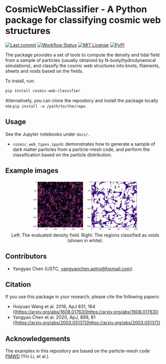 # CosmicWebClassifier - A Python package for classifying cosmic web structures

[![Last commit](https://img.shields.io/github/last-commit/ChenYangyao/cosmic-web-classifier/master)](https://github.com/ChenYangyao/cosmic-web-classifier/commits/master)
[![Workflow Status](https://img.shields.io/github/actions/workflow/status/ChenYangyao/cosmic-web-classifier/run-test.yml)](https://github.com/ChenYangyao/cosmic-web-classifier/actions/workflows/run-test.yml)
[![MIT License](https://img.shields.io/badge/License-MIT-blue)](https://github.com/ChenYangyao/cosmic-web-classifier/blob/master/LICENSE)
[![PyPI](https://img.shields.io/pypi/v/cosmic-web-classifier)](https://pypi.org/project/cosmic-web-classifier/)

The package provides a set of tools to compute the density and tidal field from a sample of particles (usually obtained by N-body/hydrodynamical simulations), and classify the cosmic web structures into knots, filaments, sheets and voids based on the fields.

To install, run:
```bash
pip install cosmic-web-classifier
```
Alternatively, you can clone the repository and install the package locally via `pip install -e /path/to/the/repo`.


## Usage 

See the Jupyter notebooks under `docs/`.
- `cosmic_web_types.ipynb`: demonstrates how to generate a sample of dark matter particles from a particle-mesh code, and perform the classification based on the particle distribution.

## Example images

<div align="center">
    <div align="middle">
        <img width="33%" src="https://raw.githubusercontent.com/ChenYangyao/cosmic-web-classifier/master/docs/figures/density.jpeg"/>
        <img width="33%" src="https://raw.githubusercontent.com/ChenYangyao/cosmic-web-classifier/master/docs/figures/voids.jpeg"/>
    </div>
    <div width="80%">Left: The evaluated density field. Right: The regions classified as voids (shown in white).</div>
</div>


## Contributors

- Yangyao Chen (USTC, [yangyaochen.astro@foxmail.com](mailto:yangyaochen.astro@foxmail.com)).

## Citation

If you use this package in your research, please cite the following papers:
- Huiyuan Wang et al. 2016, ApJ 831, 164 ([https://arxiv.org/abs/1608.01763](https://arxiv.org/abs/1608.01763))
- Yangyao Chen et al. 2020, ApJ, 899, 81 ([https://arxiv.org/abs/2003.05137](https://arxiv.org/abs/2003.05137))

## Acknowledgements

The examples in this repository are based on the particle-mesh code [PMWD](https://github.com/eelregit/pmwd) (Yin Li, et al.). 